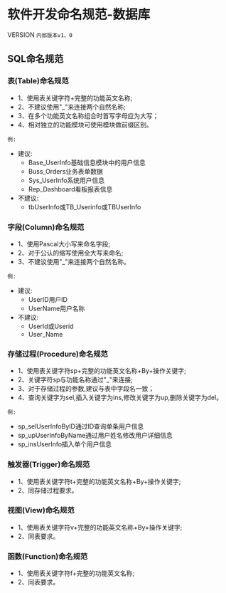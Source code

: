 ﻿# 软件开发命名规范-数据库

VERSION `内部版本v1、0`

## SQL命名规范
### 表(Table)命名规范
- 1、使用表关键字符+完整的功能英文名称;
- 2、不建议使用"_"来连接两个自然名称;
- 3、在多个功能英文名称组合时首写字母应为大写；
- 4、相对独立的功能模块可使用模块做前缀区别。

`例:`
- 建议:
    - Base_UserInfo基础信息模块中的用户信息
    - Buss_Orders业务表单数据
    - Sys_UserInfo系统用户信息
    - Rep_Dashboard看板报表信息
- 不建议:
    - tbUserInfo或TB_Userinfo或TBUserInfo

### 字段(Column)命名规范
- 1、使用Pascal大小写来命名字段;
- 2、对于公认的缩写使用全大写来命名;
- 3、不建议使用"_"来连接两个自然名称。

`例:`
- 建议:
    - UserID用户ID
    - UserName用户名称
- 不建议:
    - UserId或Userid
    - User_Name

### 存储过程(Procedure)命名规范
- 1、使用表关键字符sp+完整的功能英文名称+By+操作关键字;
- 2、关键字符sp与功能名称通过"_"来连接;
- 3、对于存储过程的参数,建议与表中字段名一致；
- 4、查询关键字为sel,插入关键字为ins,修改关键字为up,删除关键字为del。

`例:`
- sp_selUserInfoByID通过ID查询单条用户信息
- sp_upUserInfoByName通过用户姓名修改用户详细信息
- sp_insUserInfo插入单个用户信息

### 触发器(Trigger)命名规范
- 1、使用表关键字符t+完整的功能英文名称+By+操作关键字;
- 2、同存储过程要求。

### 视图(View)命名规范
- 1、使用表关键字符v+完整的功能英文名称+By+操作关键字;
- 2、同表要求。

### 函数(Function)命名规范
- 1、使用表关键字符f+完整的功能英文名称;
- 2、同表要求。
